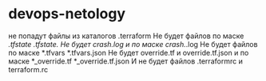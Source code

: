 # devops-netology
не попадут файлы из каталогов .terraform
Не будет файлов по маске 
*.tfstate
*.tfstate.*
Не будет crash.log
и по маске crash.*.log
Не будет файлов по маске 
*.tfvars
*.tfvars.json
Не будет override.tf и override.tf.json
и по маске
*_override.tf
*_override.tf.json
И не будет файлов .terraformrc и terraform.rc

